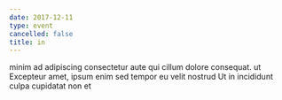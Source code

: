 ```yaml
---
date: 2017-12-11
type: event
cancelled: false
title: in
---
```

minim ad adipiscing consectetur aute qui cillum dolore consequat. ut Excepteur amet, ipsum enim sed tempor eu velit nostrud Ut in incididunt culpa cupidatat non et